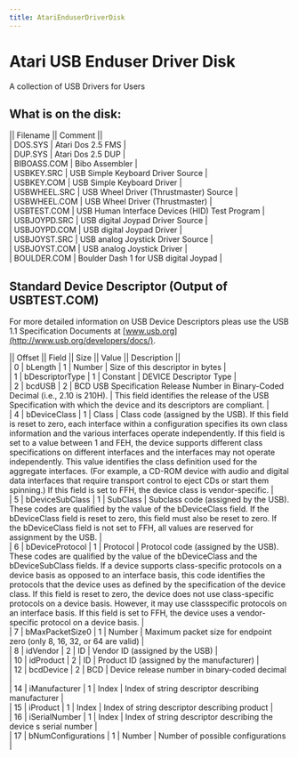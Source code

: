 ```yaml
---
title: AtariEnduserDriverDisk
---
```

# Atari USB Enduser Driver Disk  
  
  
A collection of USB Drivers for Users  
  
## What is on the disk:  
  
|| Filename || Comment ||  
| DOS.SYS | Atari Dos 2.5 FMS |  
| DUP.SYS | Atari Dos 2.5 DUP |  
| BIBOASS.COM | Bibo Assembler |  
| USBKEY.SRC | USB Simple Keyboard Driver Source |  
| USBKEY.COM | USB Simple Keyboard Driver  |  
| USBWHEEL.SRC | USB Wheel Driver (Thrustmaster) Source |  
| USBWHEEL.COM | USB Wheel Driver (Thrustmaster) |  
| USBTEST.COM | USB Human Interface Devices (HID) Test Program |  
| USBJOYPD.SRC | USB digital Joypad Driver Source |  
| USBJOYPD.COM | USB digital Joypad Driver |  
| USBJOYST.SRC | USB analog Joystick Driver Source |  
| USBJOYST.COM | USB analog Joystick Driver |  
| BOULDER.COM | Boulder Dash 1 for USB digital Joypad |  
  
## Standard Device Descriptor (Output of USBTEST.COM)  
  
For more detailed information on USB Device Descriptors pleas use the USB 1.1 Specification Documents at [www.usb.org](http://www.usb.org/developers/docs/).  
  
  
|| Offset || Field  || Size  || Value  || Description  ||  
|  0  | bLength |  1  | Number  | Size of this descriptor in bytes |  
|  1  | bDescriptorType |  1  | Constant | DEVICE Descriptor Type  |  
|  2  | bcdUSB |  2  | BCD USB Specification Release Number in Binary-Coded Decimal (i.e., 2.10 is 210H). | This field identifies the release of the USB Specification with which the device and its descriptors are compliant. |  
|  4  | bDeviceClass |  1  | Class  | Class code (assigned by the USB). If this field is reset to zero, each interface within a configuration specifies its own class information and the various interfaces operate independently. If this field is set to a value between 1 and FEH, the device supports different class specifications on different interfaces and the interfaces may not operate independently. This value identifies the class definition used for the aggregate interfaces. (For example, a CD-ROM device with audio and digital data interfaces that require transport control to eject CDs or start them spinning.) If this field is set to FFH, the device class is vendor-specific. |  
|  5   |  bDeviceSubClass |  1  | SubClass  | Subclass code (assigned by the USB). These codes are qualified by the value of the bDeviceClass field. If the bDeviceClass field is reset to zero, this field must also be reset to zero. If the bDeviceClass field is not set to FFH, all values are reserved for assignment by the USB. |  
|  6   | bDeviceProtocol |  1  | Protocol  | Protocol code (assigned by the USB). These codes are qualified by the value of the bDeviceClass and the bDeviceSubClass fields. If a device supports class-specific protocols on a device basis as opposed to an interface basis, this code identifies the protocols that the device uses as defined by the specification of the device class. If this field is reset to zero, the device does not use class-specific protocols on a device basis. However, it may use classspecific protocols on an interface basis. If this field is set to FFH, the device uses a vendor-specific protocol on a device basis.  |  
|  7   | bMaxPacketSize0 |  1  | Number | Maximum packet size for endpoint zero (only 8, 16, 32, or 64 are valid) |  
|  8   | idVendor |  2   | ID | Vendor ID (assigned by the USB)  |  
|  10  | idProduct |  2   | ID | Product ID (assigned by the manufacturer) |  
|  12  | bcdDevice |  2   | BCD  | Device release number in binary-coded decimal  |  
|  14  | iManufacturer |  1  | Index  | Index of string descriptor describing manufacturer |  
|  15  | iProduct |  1   | Index | Index of string descriptor describing product  |  
|  16  | iSerialNumber |  1  | Index  | Index of string descriptor describing the device s serial number |  
|  17  | bNumConfigurations |  1  | Number | Number of possible configurations |  
  
